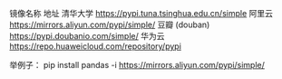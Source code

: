 镜像名称	地址
清华大学	https://pypi.tuna.tsinghua.edu.cn/simple
阿里云	https://mirrors.aliyun.com/pypi/simple/
豆瓣 (douban)	https://pypi.doubanio.com/simple/
华为云	https://repo.huaweicloud.com/repository/pypi

举例子：
pip install pandas -i https://mirrors.aliyun.com/pypi/simple/
